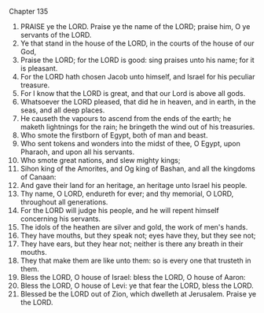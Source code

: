 

Chapter 135

1. PRAISE ye the LORD.  Praise ye the name of the LORD; praise him, O ye servants of the LORD.
2. Ye that stand in the house of the LORD, in the courts of the house of our God,
3. Praise the LORD; for the LORD is good: sing praises unto his name; for it is pleasant.
4. For the LORD hath chosen Jacob unto himself, and Israel for his peculiar treasure.
5. For I know that the LORD is great, and that our Lord is above all gods.
6. Whatsoever the LORD pleased, that did he in heaven, and in earth, in the seas, and all deep places.
7. He causeth the vapours to ascend from the ends of the earth; he maketh lightnings for the rain; he bringeth the wind out of his treasuries.
8. Who smote the firstborn of Egypt, both of man and beast.
9. Who sent tokens and wonders into the midst of thee, O Egypt, upon Pharaoh, and upon all his servants.
10. Who smote great nations, and slew mighty kings;
11. Sihon king of the Amorites, and Og king of Bashan, and all the kingdoms of Canaan:
12. And gave their land for an heritage, an heritage unto Israel his people.
13. Thy name, O LORD, endureth for ever; and thy memorial, O LORD, throughout all generations.
14. For the LORD will judge his people, and he will repent himself concerning his servants.
15. The idols of the heathen are silver and gold, the work of men's hands.
16. They have mouths, but they speak not; eyes have they, but they see not;
17. They have ears, but they hear not; neither is there any breath in their mouths.
18. They that make them are like unto them: so is every one that trusteth in them.
19. Bless the LORD, O house of Israel: bless the LORD, O house of Aaron:
20. Bless the LORD, O house of Levi: ye that fear the LORD, bless the LORD.
21. Blessed be the LORD out of Zion, which dwelleth at Jerusalem.  Praise ye the LORD.
